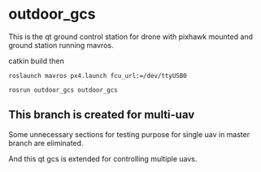 # outdoor_gcs
This is the qt ground control station for drone with pixhawk mounted and ground station running mavros.

catkin build then 

```
roslaunch mavros px4.launch fcu_url:=/dev/ttyUSB0

rosrun outdoor_gcs outdoor_gcs 
```

## This branch is created for multi-uav
Some unnecessary sections for testing purpose for single uav in master branch are eliminated.

And this qt gcs is extended for controlling multiple uavs.
